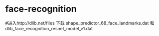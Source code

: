 # face-recognition
#进入http://dlib.net/files 下载 shape_predictor_68_face_landmarks.dat 和dlib_face_recognition_resnet_model_v1.dat

